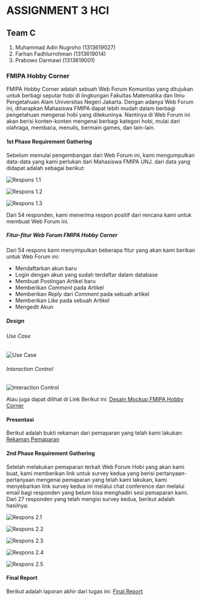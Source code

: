 # ASSIGNMENT 3 HCI
## Team C
1. Muhammad Adin Nugroho (1313619027)
2. Farhan Fadhlurrohman (1313619014)
3. Prabowo Darmawi (1313619001)


### FMIPA Hobby Corner
FMIPA Hobby Corner adalah sebuah Web Forum Komunitas yang ditujukan untuk berbagi seputar hobi di lingkungan Fakultas Matematika dan Ilmu Pengetahuan Alam Universitas Negeri Jakarta. Dengan adanya Web Forum ini, diharapkan Mahasiswa FMIPA dapat lebih mudah dalam berbagi pengetahuan mengenai hobi yang ditekuninya. Nantinya di Web Forum ini akan berisi konten-konten mengenai berbagi kategori hobi, mulai dari olahraga, membaca, menulis, bermain games, dan lain-lain. 


#### 1st Phase Requirement Gathering
Sebelum memulai pengembangan dari Web Forum ini, kami mengumpulkan data-data yang kami perlukan dari Mahasiswa FMIPA UNJ. dari data yang didapat adalah sebagai berikut:

![Respons 1.1](https://github.com/RealizeID/FMIPA-Hobby-Corner/blob/main/Respons_Kuesioner-1/Kuesioner-1_Respons-1.jpeg)

![Respons 1.2](https://github.com/RealizeID/FMIPA-Hobby-Corner/blob/main/Respons_Kuesioner-1/Kuesioner-1_Respons-2.jpeg)

![Respons 1.3](https://github.com/RealizeID/FMIPA-Hobby-Corner/blob/main/Respons_Kuesioner-1/Kuesioner-1_Respons-3.jpeg)

Dari 54 responden, kami menerima respon positif dari rencana kami untuk membuat Web Forum ini.


##### Fitur-fitur Web Forum FMIPA Hobby Corner
Dari 54 respons kami menyimpulkan beberapa fitur yang akan kami berikan untuk Web Forum ini:
* Mendaftarkan akun baru
* Login dengan akun yang sudah terdaftar dalam database
* Membuat Postingan Artikel baru
* Memberikan _Comment_ pada Artikel
* Memberikan _Reply_ dari _Comment_ pada sebuah artikel
* Memberikan _Like_ pada sebuah Artikel
* Mengedit Akun

##### Design
###### Use Case
![Use Case](https://github.com/RealizeID/FMIPA-Hobby-Corner/blob/main/Design/FMIPA-Hobby-Corner_Use-Case.png)

###### Interaction Control
![Interaction Control](https://github.com/RealizeID/FMIPA-Hobby-Corner/blob/main/Design/FMIPA-Hobby_Corner_Interaction-Control.jpeg)

Atau juga dapat dilihat di Link Berikut ini: [Desain Mockup FMIPA Hobby Corner](https://xd.adobe.com/view/bc3ee1bc-fb3f-4d17-bb63-679b0e0d1b51-e96d/)


#### Presentasi
Berikut adalah bukti rekaman dari pemaparan yang telah kami lakukan: [Rekaman Pemaparan](https://youtu.be/L6JMfCFc4dQ)


#### 2nd Phase Requirement Gathering
Setelah melakukan pemaparan terkait Web Forum Hobi yang akan kami buat, kami memberikan link untuk survey kedua yang berisi pertanyaan-pertanyaan mengenai pemaparan yang telah kami lakukan, kami menyebarkan link survey kedua ini melalui chat conference dan melalui email bagi responden yang belum bisa menghadiri sesi pemaparan kami. Dari 27 responden yang telah mengisi survey kedua, berikut adalah hasilnya:

![Respons 2.1](https://github.com/RealizeID/FMIPA-Hobby-Corner/blob/main/Respons_Kuesioner-2/Kuesioner-2_Respons-1.jpeg)

![Respons 2.2](https://github.com/RealizeID/FMIPA-Hobby-Corner/blob/main/Respons_Kuesioner-2/Kuesioner-2_Respons-2.jpeg)

![Respons 2.3](https://github.com/RealizeID/FMIPA-Hobby-Corner/blob/main/Respons_Kuesioner-2/Kuesioner-2_Respons-3.jpeg)

![Respons 2.4](https://github.com/RealizeID/FMIPA-Hobby-Corner/blob/main/Respons_Kuesioner-2/Kuesioner-2_Respons-4.jpeg)

![Respons 2.5](https://github.com/RealizeID/FMIPA-Hobby-Corner/blob/main/Respons_Kuesioner-2/Kuesioner-2_Respons-5.jpeg)


#### Final Report
Berikut adalah laporan akhir dari tugas ini: [Final Report](https://github.com/RealizeID/FMIPA-Hobby-Corner/blob/main/Final-Report/Final-Report_Assignment-3.pdf)
